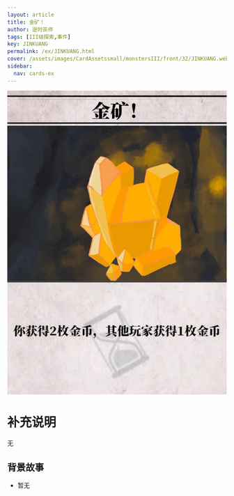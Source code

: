 ```yaml
---
layout: article
title: 金矿！
author: 逆时巫师
tags: [III级探索,事件]
key: JINKUANG
permalink: /ex/JINKUANG.html
cover: /assets/images/CardAssetssmall/monstersIII/front/32/JINKUANG.webp
sidebar:
  nav: cards-ex
---
```

![](/assets/images/CardAssets/monstersIII/front/32/JINKUANG.webp)

# 补充说明
无


## 背景故事
* 暂无